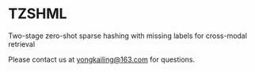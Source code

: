 # TZSHML
Two-stage zero-shot sparse hashing with missing labels for cross-modal retrieval

Please contact us at yongkailing@163.com for questions.
